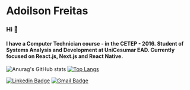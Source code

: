 #  Adoilson Freitas
### Hi 👋
#### I have a Computer Technician course - in the CETEP - 2016. Student of Systems Analysis and Development at UniCesumar EAD. Currently focused on React.js, Next.js and React Native.



  ![Anurag's GitHub stats](https://github-readme-stats.vercel.app/api?username=adoilson-freitas&show_icons=true&hide=contribs&theme=dark) 
  [![Top Langs](https://github-readme-stats.vercel.app/api/top-langs/?username=adoilson-freitas&layout=compact&theme=dark)](https://github.com/anuraghazra/github-readme-stats)


[![Linkedin Badge](https://img.shields.io/badge/-Adoilson%20Freitas-000030?style=flat-square&logo=Linkedin&logoColor=white&link=https://www.linkedin.com/in/adoilson-freitas-98b154172/)](https://www.linkedin.com/in/adoilson-freitas-98b154172/) [![Gmail Badge](https://img.shields.io/badge/-adoilsonbacelar@gmail.com-000030?style=flatsquare&logo=Gmail&logoColor=red&link=mailto:adoilsonbacelar@gmail.com)](mailto:adoilsonbacelar@gmail.com)

